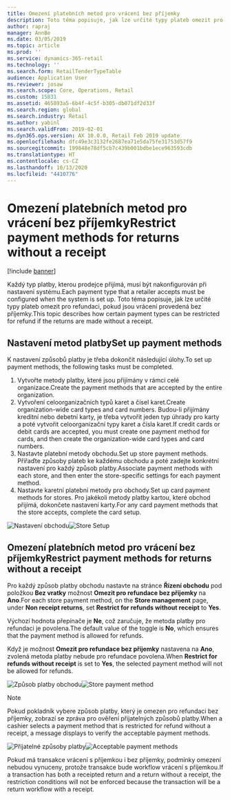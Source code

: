 ```yaml
---
title: Omezení platebních metod pro vrácení bez příjemky
description: Toto téma popisuje, jak lze určité typy plateb omezit pro refundaci, pokud jsou vrácení provedená bez příjemky.
author: rapraj
manager: AnnBe
ms.date: 03/05/2019
ms.topic: article
ms.prod: ''
ms.service: dynamics-365-retail
ms.technology: ''
ms.search.form: RetailTenderTypeTable
audience: Application User
ms.reviewer: josaw
ms.search.scope: Core, Operations, Retail
ms.custom: 15831
ms.assetid: 465893a5-6b4f-4c5f-b305-db071df2d33f
ms.search.region: global
ms.search.industry: Retail
ms.author: yabinl
ms.search.validFrom: 2019-02-01
ms.dyn365.ops.version: AX 10.0.0, Retail Feb 2019 update
ms.openlocfilehash: dfc49e3c3132fe2687ea71e5da75fe31753d57f9
ms.sourcegitcommit: 199848e78df5cb7c439b001bdbe1ece963593cdb
ms.translationtype: HT
ms.contentlocale: cs-CZ
ms.lasthandoff: 10/13/2020
ms.locfileid: "4410776"
---
```

# <a name="restrict-payment-methods-for-returns-without-a-receipt"></a><span data-ttu-id="55959-103">Omezení platebních metod pro vrácení bez příjemky</span><span class="sxs-lookup"><span data-stu-id="55959-103">Restrict payment methods for returns without a receipt</span></span>


[!include [banner](includes/banner.md)]

<span data-ttu-id="55959-104">Každý typ platby, kterou prodejce přijímá, musí být nakonfigurován při nastavení systému.</span><span class="sxs-lookup"><span data-stu-id="55959-104">Each payment type that a retailer accepts must be configured when the system is set up.</span></span> <span data-ttu-id="55959-105">Toto téma popisuje, jak lze určité typy plateb omezit pro refundaci, pokud jsou vrácení provedená bez příjemky.</span><span class="sxs-lookup"><span data-stu-id="55959-105">This topic describes how certain payment types can be restricted for refund if the returns are made without a receipt.</span></span>

## <a name="set-up-payment-methods"></a><span data-ttu-id="55959-106">Nastavení metod platby</span><span class="sxs-lookup"><span data-stu-id="55959-106">Set up payment methods</span></span>

<span data-ttu-id="55959-107">K nastavení způsobů platby je třeba dokončit následující úlohy.</span><span class="sxs-lookup"><span data-stu-id="55959-107">To set up payment methods, the following tasks must be completed.</span></span>
1. <span data-ttu-id="55959-108">Vytvořte metody platby, které jsou přijímány v rámci celé organizace.</span><span class="sxs-lookup"><span data-stu-id="55959-108">Create the payment methods that are accepted by the entire organization.</span></span>
2. <span data-ttu-id="55959-109">Vytvoření celoorganizačních typů karet a čísel karet.</span><span class="sxs-lookup"><span data-stu-id="55959-109">Create organization-wide card types and card numbers.</span></span> <span data-ttu-id="55959-110">Budou-li přijímány kreditní nebo debetní karty, je třeba vytvořit jeden typ úhrady pro karty a poté vytvořit celoorganizační typy karet a čísla karet.</span><span class="sxs-lookup"><span data-stu-id="55959-110">If credit cards or debit cards are accepted, you must create one payment method for cards, and then create the organization-wide card types and card numbers.</span></span>
3. <span data-ttu-id="55959-111">Nastavte platební metody obchodu.</span><span class="sxs-lookup"><span data-stu-id="55959-111">Set up store payment methods.</span></span> <span data-ttu-id="55959-112">Přiřaďte způsoby plateb ke každému obchodu a poté zadejte konkrétní nastavení pro každý způsob platby.</span><span class="sxs-lookup"><span data-stu-id="55959-112">Associate payment methods with each store, and then enter the store-specific settings for each payment method.</span></span>
4. <span data-ttu-id="55959-113">Nastavte karetní platební metody pro obchody.</span><span class="sxs-lookup"><span data-stu-id="55959-113">Set up card payment methods for stores.</span></span> <span data-ttu-id="55959-114">Pro jakékoli metody platby kartou, které obchod přijímá, dokončete nastavení karty.</span><span class="sxs-lookup"><span data-stu-id="55959-114">For any card payment methods that the store accepts, complete the card setup.</span></span>

<span data-ttu-id="55959-115">![Nastavení obchodu](media/NoReceiptReturns1.png "Nastavení maloobchodu")</span><span class="sxs-lookup"><span data-stu-id="55959-115">![Store Setup](media/NoReceiptReturns1.png "Retail Store Setup")</span></span> 


## <a name="restrict-payment-methods-for-returns-without-a-receipt"></a><span data-ttu-id="55959-116">Omezení platebních metod pro vrácení bez příjemky</span><span class="sxs-lookup"><span data-stu-id="55959-116">Restrict payment methods for returns without a receipt</span></span>

<span data-ttu-id="55959-117">Pro každý způsob platby obchodu nastavte na stránce **Řízení obchodu** pod položkou **Bez vratky** možnost **Omezit pro refundace bez příjemky** na **Ano**.</span><span class="sxs-lookup"><span data-stu-id="55959-117">For each store payment method, on the **Store management** page, under **Non receipt returns**, set **Restrict for refunds without receipt** to **Yes**.</span></span> 

<span data-ttu-id="55959-118">Výchozí hodnota přepínače je **Ne**, což zaručuje, že metoda platby pro refundaci je povolena.</span><span class="sxs-lookup"><span data-stu-id="55959-118">The default value of the toggle is **No**, which ensures that the payment method is allowed for refunds.</span></span> 

<span data-ttu-id="55959-119">Když je možnost **Omezit pro refundace bez příjemky** nastavena na **Ano**, zvolená metoda platby nebude pro refundace povolena.</span><span class="sxs-lookup"><span data-stu-id="55959-119">When **Restrict for refunds without receipt** is set to **Yes**, the selected payment method will not be allowed for refunds.</span></span> 

<span data-ttu-id="55959-120">![Způsob platby obchodu](media/NoReceiptReturns3.png "Způsob platby v maloobchodu")</span><span class="sxs-lookup"><span data-stu-id="55959-120">![Store payment method](media/NoReceiptReturns3.png "Retail Store Payment Method")</span></span> 

> [!NOTE]
> <span data-ttu-id="55959-121">Pokud pokladník vybere způsob platby, který je omezen pro refundaci bez příjemky, zobrazí se zpráva pro ověření přijatelných způsobů platby.</span><span class="sxs-lookup"><span data-stu-id="55959-121">When a cashier selects a payment method that is restricted for refund without a receipt, a message displays to verify the acceptable payment methods.</span></span>

<span data-ttu-id="55959-122">![Přijatelné způsoby platby](media/NoReceiptReturns4.png "Přijatelné způsoby platby")</span><span class="sxs-lookup"><span data-stu-id="55959-122">![Acceptable payment methods](media/NoReceiptReturns4.png "Acceptable payment methods")</span></span> 

<span data-ttu-id="55959-123">Pokud má transakce vrácení s příjemkou i bez příjemky, podmínky omezení nebudou vynuceny, protože transakce bude workflow vrácení s příjemkou.</span><span class="sxs-lookup"><span data-stu-id="55959-123">If a transaction has both a receipted return and a return without a receipt, the restriction conditions will not be enforced because the transaction will be a return workflow with a receipt.</span></span> 

